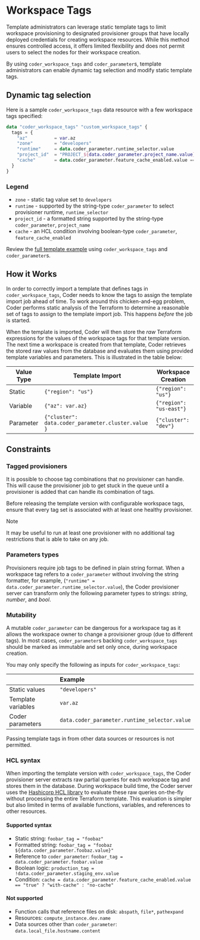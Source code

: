 # Workspace Tags

Template administrators can leverage static template tags to limit workspace
provisioning to designated provisioner groups that have locally deployed
credentials for creating workspace resources. While this method ensures
controlled access, it offers limited flexibility and does not permit users to
select the nodes for their workspace creation.

By using `coder_workspace_tags` and `coder_parameter`s, template administrators
can enable dynamic tag selection and modify static template tags.

## Dynamic tag selection

Here is a sample `coder_workspace_tags` data resource with a few workspace tags
specified:

```tf
data "coder_workspace_tags" "custom_workspace_tags" {
  tags = {
    "az"          = var.az
    "zone"        = "developers"
    "runtime"     = data.coder_parameter.runtime_selector.value
    "project_id"  = "PROJECT_${data.coder_parameter.project_name.value}"
    "cache"       = data.coder_parameter.feature_cache_enabled.value == "true" ? "with-cache" : "no-cache"
  }
}
```

### Legend

- `zone` - static tag value set to `developers`
- `runtime` - supported by the string-type `coder_parameter` to select
  provisioner runtime, `runtime_selector`
- `project_id` - a formatted string supported by the string-type
  `coder_parameter`, `project_name`
- `cache` - an HCL condition involving boolean-type `coder_parameter`,
  `feature_cache_enabled`

Review the
[full template example](https://github.com/coder/coder/tree/main/examples/workspace-tags)
using `coder_workspace_tags` and `coder_parameter`s.

## How it Works

In order to correctly import a template that defines tags in
`coder_workspace_tags`, Coder needs to know the tags to assign the template
import job ahead of time. To work around this chicken-and-egg problem, Coder
performs static analysis of the Terraform to determine a reasonable set of tags
to assign to the template import job. This happens _before_ the job is started.

When the template is imported, Coder will then store the _raw_ Terraform
expressions for the values of the workspace tags for that template version. The
next time a workspace is created from that template, Coder retrieves the stored
raw values from the database and evaluates them using provided template
variables and parameters. This is illustrated in the table below:

| Value Type | Template Import                                    | Workspace Creation      |
|------------|----------------------------------------------------|-------------------------|
| Static     | `{"region": "us"}`                                 | `{"region": "us"}`      |
| Variable   | `{"az": var.az}`                                   | `{"region": "us-east"}` |
| Parameter  | `{"cluster": data.coder_parameter.cluster.value }` | `{"cluster": "dev"}`    |

## Constraints

### Tagged provisioners

It is possible to choose tag combinations that no provisioner can handle. This
will cause the provisioner job to get stuck in the queue until a provisioner is
added that can handle its combination of tags.

Before releasing the template version with configurable workspace tags, ensure
that every tag set is associated with at least one healthy provisioner.

> [!NOTE]
> It may be useful to run at least one provisioner with no additional
> tag restrictions that is able to take on any job.

### Parameters types

Provisioners require job tags to be defined in plain string format. When a
workspace tag refers to a `coder_parameter` without involving the string
formatter, for example,
(`"runtime" = data.coder_parameter.runtime_selector.value`), the Coder
provisioner server can transform only the following parameter types to strings:
_string_, _number_, and _bool_.

### Mutability

A mutable `coder_parameter` can be dangerous for a workspace tag as it allows
the workspace owner to change a provisioner group (due to different tags). In
most cases, `coder_parameter`s backing `coder_workspace_tags` should be marked
as immutable and set only once, during workspace creation.

You may only specify the following as inputs for `coder_workspace_tags`:

|                    | Example                                       |
|:-------------------|:----------------------------------------------|
| Static values      | `"developers"`                                |
| Template variables | `var.az`                                      |
| Coder parameters   | `data.coder_parameter.runtime_selector.value` |

Passing template tags in from other data sources or resources is not permitted.

### HCL syntax

When importing the template version with `coder_workspace_tags`, the Coder
provisioner server extracts raw partial queries for each workspace tag and
stores them in the database. During workspace build time, the Coder server uses
the [Hashicorp HCL library](https://github.com/hashicorp/hcl) to evaluate these
raw queries on-the-fly without processing the entire Terraform template. This
evaluation is simpler but also limited in terms of available functions,
variables, and references to other resources.

#### Supported syntax

- Static string: `foobar_tag = "foobaz"`
- Formatted string: `foobar_tag = "foobaz ${data.coder_parameter.foobaz.value}"`
- Reference to `coder_parameter`:
  `foobar_tag = data.coder_parameter.foobar.value`
- Boolean logic: `production_tag = !data.coder_parameter.staging_env.value`
- Condition:
  `cache = data.coder_parameter.feature_cache_enabled.value == "true" ? "with-cache" : "no-cache"`

#### Not supported

- Function calls that reference files on disk: `abspath`, `file*`, `pathexpand`
- Resources: `compute_instance.dev.name`
- Data sources other than `coder_parameter`: `data.local_file.hostname.content`
